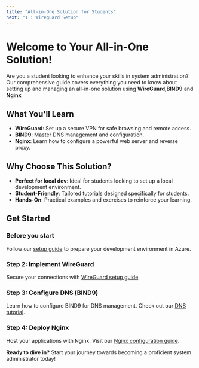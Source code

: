 ```yaml
---
title: "All-in-One Solution for Students"
next: "1 : Wireguard Setup"
---
```


# Welcome to Your All-in-One Solution!

Are you a student looking to enhance your skills in system administration? Our comprehensive guide covers everything you need to know about setting up and managing an all-in-one solution using **WireGuard**,**BIND9** and **Nginx**

## What You'll Learn

- **WireGuard**: Set up a secure VPN for safe browsing and remote access.
- **BIND9**: Master DNS management and configuration.
- **Nginx**: Learn how to configure a powerful web server and reverse proxy.


## Why Choose This Solution?

- **Perfect for local dev**: Ideal for students looking to set up a local development environment.
- **Student-Friendly**: Tailored tutorials designed specifically for students.
- **Hands-On**: Practical examples and exercises to reinforce your learning.

## Get Started

### Before you start

Follow our [setup guide](azsetup) to prepare your development environment in Azure.

### Step 2: Implement WireGuard

Secure your connections with  [WireGuard setup guide](wireguardsetup).

### Step 3: Configure DNS (BIND9)

Learn how to configure BIND9 for DNS management. Check out our [DNS tutorial](dnssetup).

### Step 4: Deploy Nginx

Host your applications with Nginx. Visit our [Nginx configuration guide](#).


**Ready to dive in?** Start your journey towards becoming a proficient system administrator today!

